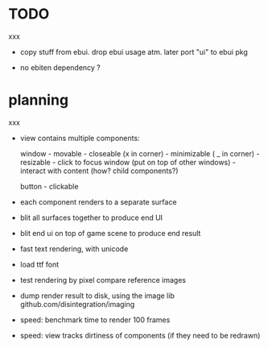 # TODO

xxx
* copy stuff from ebui. drop ebui usage atm. later port "ui" to ebui pkg

* no ebiten dependency ?


# planning

xxx

* view contains multiple components:

    window
        - movable
        - closeable (x in corner)
        - minimizable ( _ in corner)
        - resizable
        - click to focus window (put on top of other windows)
        - interact with content (how? child components?)

    button
        - clickable

* each component renders to a separate surface

* blit all surfaces together to produce end UI
* blit end ui on top of game scene to produce end result
* fast text rendering, with unicode
* load ttf font

* test rendering by pixel compare reference images
* dump render result to disk, using the image lib github.com/disintegration/imaging

* speed: benchmark time to render 100 frames
* speed: view tracks dirtiness of components (if they need to be redrawn)
